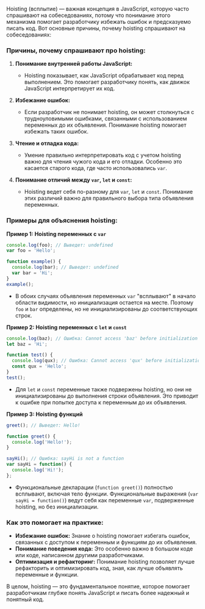 Hoisting (всплытие) — важная концепция в JavaScript, которую часто спрашивают на собеседованиях, потому что понимание этого механизма помогает разработчику избежать ошибок и предсказуемо писать код. Вот основные причины, почему hoisting спрашивают на собеседованиях:

### Причины, почему спрашивают про hoisting:

1. **Понимание внутренней работы JavaScript:**
    - Hoisting показывает, как JavaScript обрабатывает код перед выполнением. Это помогает разработчику понять, как движок JavaScript интерпретирует их код.

2. **Избежание ошибок:**
    - Если разработчик не понимает hoisting, он может столкнуться с трудноуловимыми ошибками, связанными с использованием переменных до их объявления. Понимание hoisting помогает избежать таких ошибок.

3. **Чтение и отладка кода:**
    - Умение правильно интерпретировать код с учетом hoisting важно для чтения чужого кода и его отладки. Особенно это касается старого кода, где часто использовались `var`.

4. **Понимание отличий между `var`, `let` и `const`:**
    - Hoisting ведет себя по-разному для `var`, `let` и `const`. Понимание этих различий важно для правильного выбора типа объявления переменных.

### Примеры для объяснения hoisting:

**Пример 1: Hoisting переменных с `var`**
```javascript
console.log(foo); // Выведет: undefined
var foo = 'Hello';

function example() {
  console.log(bar); // Выведет: undefined
  var bar = 'Hi';
}
example();
```
- В обоих случаях объявления переменных `var` "всплывают" в начало области видимости, но инициализация остается на месте. Поэтому `foo` и `bar` определены, но не инициализированы до соответствующих строк.

**Пример 2: Hoisting переменных с `let` и `const`**
```javascript
console.log(baz); // Ошибка: Cannot access 'baz' before initialization
let baz = 'Hi';

function test() {
  console.log(qux); // Ошибка: Cannot access 'qux' before initialization
  const qux = 'Hello';
}
test();
```
- Для `let` и `const` переменные также подвержены hoisting, но они не инициализированы до выполнения строки объявления. Это приводит к ошибке при попытке доступа к переменным до их объявления.

**Пример 3: Hoisting функций**
```javascript
greet(); // Выведет: Hello!

function greet() {
  console.log('Hello!');
}

sayHi(); // Ошибка: sayHi is not a function
var sayHi = function() {
  console.log('Hi!');
};
```
- Функциональные декларации (`function greet()`) полностью всплывают, включая тело функции. Функциональные выражения (`var sayHi = function()`) ведут себя как переменные `var`, подверженные hoisting, но без инициализации.

### Как это помогает на практике:

- **Избежание ошибок:** Знание о hoisting помогает избегать ошибок, связанных с доступом к переменным и функциям до их объявления.
- **Понимание поведения кода:** Это особенно важно в большом коде или коде, написанном другими разработчиками.
- **Оптимизация и рефакторинг:** Понимание hoisting позволяет лучше рефакторить и оптимизировать код, зная, как лучше объявлять переменные и функции.

В целом, hoisting — это фундаментальное понятие, которое помогает разработчикам глубже понять JavaScript и писать более надежный и понятный код.